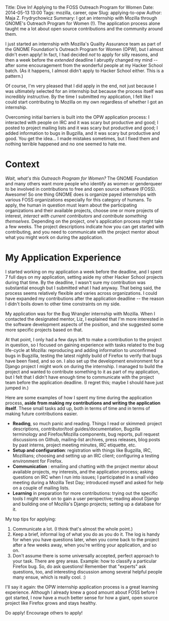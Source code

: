 Title: Dive In! Applying to the FOSS Outreach Program for Women
Date: 2014-05-13 13:00
Tags: mozilla, career, opw
Slug: applying-to-opw
Author: Maja Z. Frydrychowicz
Summary: I got an internship with Mozilla through GNOME's Outreach Program for Women (!). The application process alone taught me a lot about open source contributions and the community around them. 

I just started an internship with Mozilla's Quality Assurance team as part of the GNOME Foundation's Outreach Program for Women (OPW), but I almost didn't even apply! In fact, I had decided *not* to apply for silly reasons, and then a week before the *extended* deadline I abruptly changed my mind -- after some encouragement from the wonderful people at my Hacker School batch. (As it happens, I almost didn't apply to Hacker School either. This is a pattern.)

Of course, I'm very pleased that I did apply in the end, not just because I was ultimately selected for an internship but because the process itself was incredibly instructive. By the time I submitted my application, I felt like I could start contributing to Mozilla on my own regardless of whether I got an internship. 

Overcoming initial barriers is built into the OPW application process: I interacted with people on IRC and it was scary but productive and good; I posted to project mailing lists and it was scary but productive and good; I added information to bugs in Bugzilla, and it was scary but productive and good. You get the idea... I made mistakes sometimes, but I fixed them and nothing terrible happened and no one seemed to hate me.

# Context

*Wait, what's this Outreach Program for Women?* The GNOME Foundation and many others want more people who identify as women or genderqueer to be involved in contributions to free and open source software (FOSS). Awesome! So one thing GNOME does is organize payed internships with various FOSS organizations especially for this category of humans. To apply, the human in question must learn about the participating organizations and their available projects, choose one or more projects of interest, *interact with current contributors* and *contribute something themselves*. Depending on the project, one's application process might take a few weeks. The project descriptions indicate how you can get started with contributing, and you need to communicate with the project mentor about what you might work on during the application.

# My Application Experience

I started working on my application a week before the deadline, and I spent 7 full days on my application, setting aside my other Hacker School projects during that time. By the deadline, I wasn't sure my contribution was substantial enough but I submitted what I had anyway. That being said, the process seems relatively flexible and varies across organizations. I could have expanded my contributions after the application deadline -- the reason I didn't boils down to other time constraints on my side.

My application was for the Bug Wrangler internship with Mozilla. When I contacted the designated mentor, Liz, I explained that I'm more interested in the software development aspects of the position, and she suggested some more specific projects based on that. 

At that point, I only had a few days left to make a contribution to the project in question, so I focused on gaining experience with tasks related to the bug life-cycle at Mozilla: reproducing and adding information to unconfirmed bugs in Bugzilla, testing the latest nightly build of Firefox to verify that bugs have been fixed, and so on. I also set up the development environment for a Django project I might work on during the internship. I managed to build the project and wanted to contribute something to it as part of my application, but I felt that I didn't have enough time to communicate with the project team before the application deadline. (I regret this; maybe I should have just jumped in.)

Here are some examples of how I spent my time during the application process, **aside from making my contributions and writing the application itself**. These small tasks add up, both in terms of time and in terms of making future contributions easier. 

* **Reading**, so much panic and reading. Things I read or skimmed: project descriptions, contributor/tool guides/documentation, Bugzilla terminology and Firefox/Mozilla components, bug reports, pull request discussions on Github, mailing-list archives, press releases, blog posts by past interns, project meeting minutes, IRC etiquette, etc.
* **Setup and configuration**: registration with things like Bugzilla, IRC, Mozillians; choosing and setting up an IRC client; configuring a testing environment for Firefox.
* **Communication** : emailing and chatting with the project mentor about available projects, my interests, and the application process; asking questions on IRC when I run into issues; I participated in a small video meeting during a Mozilla Test Day; introduced myself and asked for help on a couple of mailing lists.
* **Learning** in preparation for more contributions: trying out the specific tools I might work on to gain a user perspective; reading about Django and building one of Mozilla's Django projects; setting up a database for it.

My top tips for applying: 

1. Communicate a lot. (I think that's almost the whole point.)
2. Keep a brief, informal log of what you do as you do it. The log is handy for when you have questions later, when you come back to the project after a few weeks away, when you're writing your application, and so on.
3. Don't assume there is some universally accepted, perfect approach to your task. There are grey areas. Example: how to classify a particular Firefox bug. So, do ask questions! Remember that "experts" ask questions, too, and interesting discussion among several helpful people many ensue, which is really cool. :)

I'll say it again: the OPW internship application process is a great learning experience. Although I already knew a good amount about FOSS before I got started, I now have a much better sense for how a giant, open source project like Firefox grows and stays healthy. 

Do apply! Encourage others to apply! 
